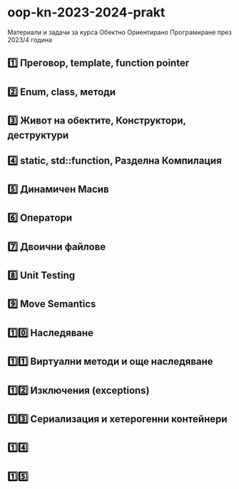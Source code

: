 # oop-kn-2023-2024-prakt
Материали и задачи за курса Обектно Ориентирано Програмиране през 2023/4 година

## [1️⃣](week_01/) Преговор, template, function pointer
## [2️⃣](week_02/) Enum, class, методи
## [3️⃣](week_03/) Живот на обектите, Конструктори, деструктури
## [4️⃣](week_04/) static, std::function, Разделна Компилация
## [5️⃣](week_05/) Динамичен Mасив
## [6️⃣](week_06/) Oператори
## [7️⃣](week_07/) Двоични файлове
## [8️⃣](week_08/) Unit Testing
## [9️⃣](week_09/) Move Semantics
## [1️⃣0️⃣](week_10/) Наследяване
## [1️⃣1️⃣](week_11/) Виртуални методи и още наследяване
## [1️⃣2️⃣](week_12/) Изключения (exceptions)
## [1️⃣3️⃣](week_13/) Сериализация и хетерогенни контейнери
## [1️⃣4️⃣](week_14/)
## [1️⃣5️⃣](week_15/)
